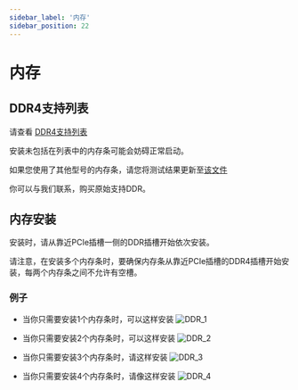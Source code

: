 ```yaml
---
sidebar_label: '内存'
sidebar_position: 22
---
```

# 内存

## DDR4支持列表
请查看 [DDR4支持列表](https://github.com/milkv-pioneer/pioneer-files/blob/main/hardware/sg2042_ddr_support_list.md)

安装未包括在列表中的内存条可能会妨碍正常启动。 

如果您使用了其他型号的内存条，请您将测试结果更新至[该文件](https://github.com/milkv-pioneer/pioneer-files/blob/main/hardware/sg2042_ddr_support_list.md)

你可以与我们联系，购买原始支持DDR。
## 内存安装
安装时，请从靠近PCIe插槽一侧的DDR插槽开始依次安装。 

请注意，在安装多个内存条时，要确保内存条从靠近PCIe插槽的DDR4插槽开始安装，每两个内存条之间不允许有空槽。

### 例子

- 当你只需要安装1个内存条时，可以这样安装
![DDR_1](/docs/pioneer/ddr_1.webp)  

- 当你只需要安装2个内存条时，可以这样安装
![DDR_2](/docs/pioneer/ddr_2.webp)  

- 当你只需要安装3个内存条时，请这样安装
![DDR_3](/docs/pioneer/ddr_3.webp)  

- 当你只需要安装4个内存条时，请像这样安装
![DDR_4](/docs/pioneer/ddr_4.webp)
